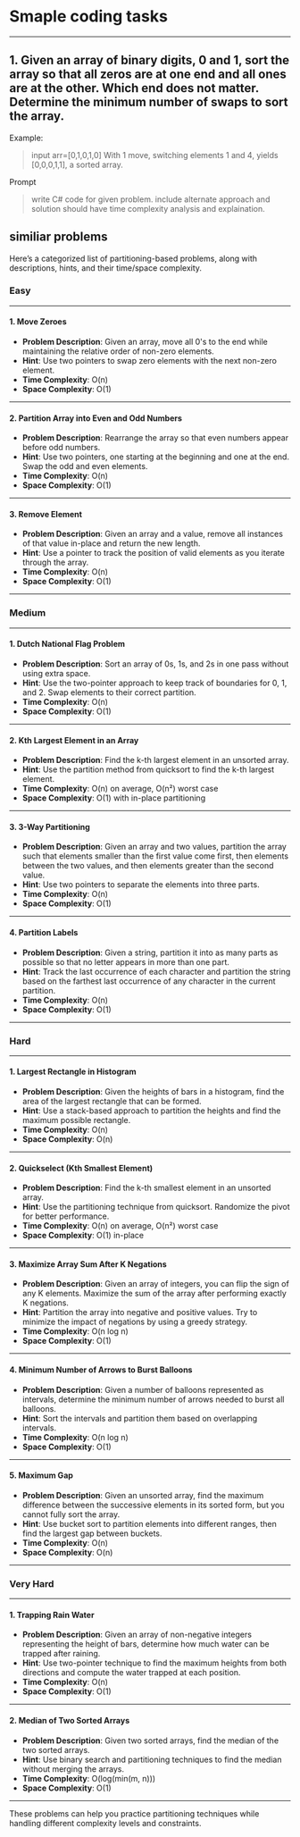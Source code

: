 # Smaple coding tasks

----
## 1. Given an array of binary digits, 0 and 1, sort the array so that all zeros are at one end and all ones are at the other. Which end does not matter. Determine the minimum number of swaps to sort the array.
Example:
> input arr=[0,1,0,1,0]
  With 1 move, switching elements 1 and 4, yields [0,0,0,1,1], a sorted array.

Prompt
> write C# code for given problem. include alternate approach and solution should have time complexity analysis and explaination.

## similiar problems
Here’s a categorized list of partitioning-based problems, along with descriptions, hints, and their time/space complexity.

### **Easy**

---

#### 1. **Move Zeroes**
   - **Problem Description**: Given an array, move all 0's to the end while maintaining the relative order of non-zero elements.
   - **Hint**: Use two pointers to swap zero elements with the next non-zero element.
   - **Time Complexity**: O(n)
   - **Space Complexity**: O(1)

---

#### 2. **Partition Array into Even and Odd Numbers**
   - **Problem Description**: Rearrange the array so that even numbers appear before odd numbers.
   - **Hint**: Use two pointers, one starting at the beginning and one at the end. Swap the odd and even elements.
   - **Time Complexity**: O(n)
   - **Space Complexity**: O(1)

---

#### 3. **Remove Element**
   - **Problem Description**: Given an array and a value, remove all instances of that value in-place and return the new length.
   - **Hint**: Use a pointer to track the position of valid elements as you iterate through the array.
   - **Time Complexity**: O(n)
   - **Space Complexity**: O(1)

---

### **Medium**

---

#### 1. **Dutch National Flag Problem**
   - **Problem Description**: Sort an array of 0s, 1s, and 2s in one pass without using extra space.
   - **Hint**: Use the two-pointer approach to keep track of boundaries for 0, 1, and 2. Swap elements to their correct partition.
   - **Time Complexity**: O(n)
   - **Space Complexity**: O(1)

---

#### 2. **Kth Largest Element in an Array**
   - **Problem Description**: Find the k-th largest element in an unsorted array.
   - **Hint**: Use the partition method from quicksort to find the k-th largest element.
   - **Time Complexity**: O(n) on average, O(n²) worst case
   - **Space Complexity**: O(1) with in-place partitioning

---

#### 3. **3-Way Partitioning**
   - **Problem Description**: Given an array and two values, partition the array such that elements smaller than the first value come first, then elements between the two values, and then elements greater than the second value.
   - **Hint**: Use two pointers to separate the elements into three parts.
   - **Time Complexity**: O(n)
   - **Space Complexity**: O(1)

---

#### 4. **Partition Labels**
   - **Problem Description**: Given a string, partition it into as many parts as possible so that no letter appears in more than one part.
   - **Hint**: Track the last occurrence of each character and partition the string based on the farthest last occurrence of any character in the current partition.
   - **Time Complexity**: O(n)
   - **Space Complexity**: O(1)

---

### **Hard**

---

#### 1. **Largest Rectangle in Histogram**
   - **Problem Description**: Given the heights of bars in a histogram, find the area of the largest rectangle that can be formed.
   - **Hint**: Use a stack-based approach to partition the heights and find the maximum possible rectangle.
   - **Time Complexity**: O(n)
   - **Space Complexity**: O(n)

---

#### 2. **Quickselect (Kth Smallest Element)**
   - **Problem Description**: Find the k-th smallest element in an unsorted array.
   - **Hint**: Use the partitioning technique from quicksort. Randomize the pivot for better performance.
   - **Time Complexity**: O(n) on average, O(n²) worst case
   - **Space Complexity**: O(1) in-place

---

#### 3. **Maximize Array Sum After K Negations**
   - **Problem Description**: Given an array of integers, you can flip the sign of any K elements. Maximize the sum of the array after performing exactly K negations.
   - **Hint**: Partition the array into negative and positive values. Try to minimize the impact of negations by using a greedy strategy.
   - **Time Complexity**: O(n log n)
   - **Space Complexity**: O(1)

---

#### 4. **Minimum Number of Arrows to Burst Balloons**
   - **Problem Description**: Given a number of balloons represented as intervals, determine the minimum number of arrows needed to burst all balloons.
   - **Hint**: Sort the intervals and partition them based on overlapping intervals.
   - **Time Complexity**: O(n log n)
   - **Space Complexity**: O(1)

---

#### 5. **Maximum Gap**
   - **Problem Description**: Given an unsorted array, find the maximum difference between the successive elements in its sorted form, but you cannot fully sort the array.
   - **Hint**: Use bucket sort to partition elements into different ranges, then find the largest gap between buckets.
   - **Time Complexity**: O(n)
   - **Space Complexity**: O(n)

---

### **Very Hard**

---

#### 1. **Trapping Rain Water**
   - **Problem Description**: Given an array of non-negative integers representing the height of bars, determine how much water can be trapped after raining.
   - **Hint**: Use two-pointer technique to find the maximum heights from both directions and compute the water trapped at each position.
   - **Time Complexity**: O(n)
   - **Space Complexity**: O(1)

---

#### 2. **Median of Two Sorted Arrays**
   - **Problem Description**: Given two sorted arrays, find the median of the two sorted arrays.
   - **Hint**: Use binary search and partitioning techniques to find the median without merging the arrays.
   - **Time Complexity**: O(log(min(m, n)))
   - **Space Complexity**: O(1)

---

These problems can help you practice partitioning techniques while handling different complexity levels and constraints.